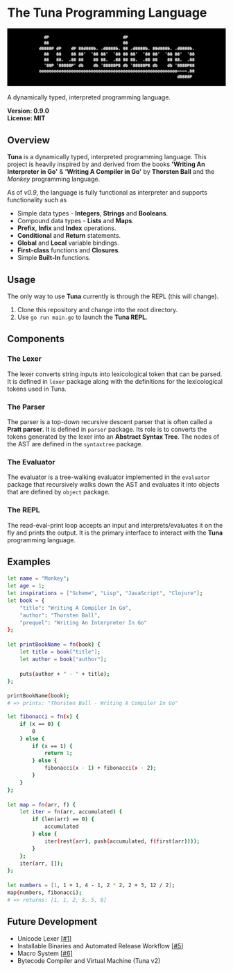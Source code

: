# The Tuna Programming Language
![banner](banner.png)

A dynamically typed, interpreted programming language.

**Version: 0.9.0**  
**License: MIT**

## Overview
**Tuna** is a dynamically typed, interpreted programming language. This project is heavily inspired by and derived from the books **'Writing An Interpreter in Go'** & **'Writing A Compiler in Go'** by **Thorsten Ball** and the *Monkey* programming language.

As of *v0.9*, the language is fully functional as interpreter and supports functionality such as
- Simple data types - **Integers**, **Strings** and **Booleans**.
- Compound data types - **Lists** and **Maps**.
- **Prefix**, **Infix** and **Index** operations.
- **Conditional** and **Return** statements.
- **Global** and **Local** variable bindings.
- **First-class** functions and **Closures**.
- Simple **Built-In** functions.

## Usage
The only way to use **Tuna** currently is through the REPL (this will change).
1. Clone this repository and change into the root directory.
2. Use ``go run main.go`` to launch the **Tuna REPL**.

## Components

### The Lexer
The lexer converts string inputs into lexicological token that can be parsed. It is defined in ``lexer`` package along with the definitions for the lexicological tokens used in Tuna.

### The Parser
The parser is a top-down recursive descent parser that is often called a **Pratt parser**. It is defined in ``parser`` package. Its role is to converts the tokens generated by the lexer into an **Abstract Syntax Tree**. The nodes of the AST are defined in the ``syntaxtree`` package.

### The Evaluator
The evaluator is a tree-walking evaluator implemented in the ``evaluator`` package that recursively walks down the AST and evaluates it into objects that are defined by ``object`` package.

### The REPL
The read-eval-print loop accepts an input and interprets/evaluates it on the fly and prints the output. It is the primary interface to interact with the **Tuna** programming language.


## Examples
```bash
let name = "Monkey";
let age = 1;
let inspirations = ["Scheme", "Lisp", "JavaScript", "Clojure"];
let book = {
    "title": "Writing A Compiler In Go",
    "author": "Thorsten Ball",
    "prequel": "Writing An Interpreter In Go"
};

let printBookName = fn(book) {
    let title = book["title"];
    let author = book["author"];

    puts(author + " - " + title);
};

printBookName(book);
# => prints: "Thorsten Ball - Writing A Compiler In Go"
```

```bash
let fibonacci = fn(x) {
    if (x == 0) {
        0
    } else {
        if (x == 1) {
            return 1;
        } else {
            fibonacci(x - 1) + fibonacci(x - 2);
        }
    }
};

let map = fn(arr, f) {
    let iter = fn(arr, accumulated) {
        if (len(arr) == 0) {
            accumulated
        } else {
            iter(rest(arr), push(accumulated, f(first(arr))));
        }
    };
    iter(arr, []);
};

let numbers = [1, 1 + 1, 4 - 1, 2 * 2, 2 + 3, 12 / 2];
map(numbers, fibonacci);
# => returns: [1, 1, 2, 3, 5, 8]
```

## Future Development
- Unicode Lexer [[#1]](https://github.com/manishmeganathan/tunalang/issues/1)
- Installable Binaries and Automated Release Workflow [[#5]](https://github.com/manishmeganathan/tunalang/issues/5)
- Macro System [[#6]](https://github.com/manishmeganathan/tunalang/issues/6)
- Bytecode Compiler and Virtual Machine (Tuna v2)
